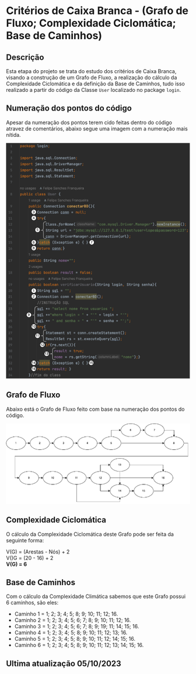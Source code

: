 # Critérios de Caixa Branca - (Grafo de Fluxo; Complexidade Ciclomática; Base de Caminhos)
## Descrição
Esta etapa do projeto se trata do estudo dos critérios de Caixa Branca, visando a construção de um Grafo de Fluxo, a realização 
do cálculo da Complexidade Ciclomática e da definição da Base de Caminhos, tudo isso realizado a partir do código da 
Classe `User` localizado no package `login`.

## Numeração dos pontos do código

Apesar da numeração dos pontos terem cido feitas dentro do código atravez de comentários, abaixo segue uma imagem com a 
numeração mais nítida.

<img src="src/img/Extração dos dados.png"/>

## Grafo de Fluxo
Abaixo está o Grafo de Fluxo feito com base na numeração dos pontos do código.

<img src="src/img/Grafo de Fluxo.png"/>

## Complexidade Ciclomática

O cálculo da Complexidade Ciclomática deste Grafo pode ser feita da seguinte forma:

V(G) = (Arestas - Nós) + 2 <br/>
V()G = (20 - 16) + 2 <br/>
__V(G) = 6__

## Base de Caminhos

Com o cálculo da Complexidade Climática sabemos que este Grafo possui 6 caminhos, são eles:

* Caminho 1 = 1; 2; 3; 4; 5; 8; 9; 10; 11; 12; 16.
* Caminho 2 = 1; 2; 3; 4; 5; 6; 7; 8; 9; 10; 11; 12; 16.
* Caminho 3 = 1; 2; 3; 4; 5; 6; 7; 8; 9; 19; 11; 14; 15; 16.
* Caminho 4 = 1; 2; 3; 4; 5; 8; 9; 10; 11; 12; 13; 16.
* Caminho 5 = 1; 2; 3; 4; 5; 8; 9; 10; 11; 12; 14; 15; 16.
* Caminho 6 = 1; 2; 3; 4; 5; 8; 9; 10; 11; 12; 13; 14; 15; 16.

## Ultima atualização 05/10/2023